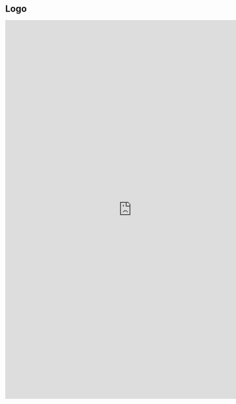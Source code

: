 # Logo

<iframe style="border: 0px solid rgba(0, 0, 0, 0.1);" width="800" height="1200" src="https://www.figma.com/embed?embed_host=share&url=https%3A%2F%2Fwww.figma.com%2Ffile%2FTbFKOzj3zRbWwpBhzA0ap7%2F00-Swanix-Brand%3Fnode-id%3D39%253A311&chrome=DOCUMENTATION" allowfullscreen></iframe>